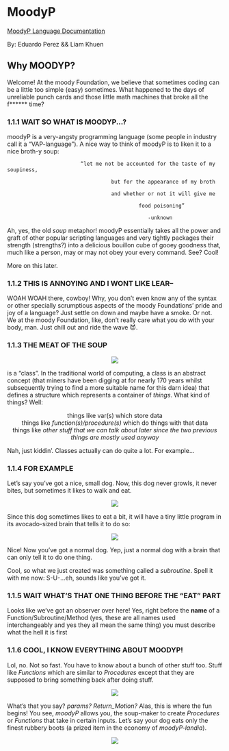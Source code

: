 # MoodyP
[MoodyP Language Documentation](https://github.com/LiamKhuen/MoodyP/files/9769739/MoodyP-Doc.pdf)

By: Eduardo Perez && Liam Khuen


## Why MOODYP?

Welcome! At the moody Foundation, we believe that sometimes coding can be a little too simple (easy)
sometimes. What happened to the days of unreliable punch cards and those little math machines that broke all the
f****** time?


### 1.1.1 WAIT SO WHAT IS MOODYP...?

moodyP is a very-angsty programming language (some people in industry call it a “VAP-language”). A nice way to
think of moodyP is to liken it to a nice broth-y soup:

                            “let me not be accounted for the taste of my soupiness,
                            
                                      but for the appearance of my broth
                                      
                                      and whether or not it will give me
                                      
                                               food poisoning”
                                               
                                                  -unknown
                                                  
Ah, yes, the old *soup* metaphor! moodyP essentially takes all the power and graft of other popular scripting
languages and very tightly packages their strength (strengths?) into a delicious bouillon cube of gooey goodness
that, much like a person, may or may not obey your every command. See? Cool!

More on this later.


### 1.1.2 THIS IS ANNOYING AND I WONT LIKE LEAR–

WOAH WOAH there, cowboy! Why, you don’t even know any of the syntax or other specially scrumptious aspects
of the moody Foundations’ pride and joy of a language? Just settle on down and maybe have a smoke. Or not.
We at the moody Foundation, like, don’t really care what you do with your body, man. Just chill out and ride the
wave 😈.


### 1.1.3 THE MEAT OF THE SOUP

<p align='center'>
  <img src='https://user-images.githubusercontent.com/19754429/195481410-f08e6922-3a81-464d-9b55-2a5a6a014221.png' />
</p>

is a “class”. In the traditional world of computing, a class is an abstract concept (that miners have been digging at for nearly 170 years whilst subsequently trying to find a more suitable name for this darn idea) that defines a structure which represents a container of *things*. What kind of things? Well:
<p align='center'>
  things like var(s) which store data<br>
  things like <i>function(s)/procedure(s)</i> which do things with that data<br>
  things like <i>other stuff that we can talk about later since the two previous things are mostly used anyway</i>
</p>

Nah, just kiddin’. Classes actually can do quite a lot. For example…


### 1.1.4 FOR EXAMPLE

Let’s say you’ve got a nice, small dog. Now, this dog never growls, it never bites, but sometimes it likes to walk and eat. 

<p align='center'>
  <img src='https://user-images.githubusercontent.com/19754429/195483064-2875edd9-2490-4a3e-8c73-ebeb8f247daf.png' />
</p>

Since this dog sometimes likes to eat a bit, it will have a tiny little program in its avocado-sized brain that tells it to do so:

<p align='center'>
  <img src='https://user-images.githubusercontent.com/19754429/195483183-e1411844-9249-421e-8a77-d168ae0767b9.png' />
</p>

Nice! Now you’ve got a normal dog. Yep, just a normal dog with a brain that can only tell it to do one thing.

Cool, so what we just created was something called a *subroutine*. Spell it with me now: S-U-…eh, sounds like you’ve got it.


### 1.1.5 WAIT WHAT’S THAT ONE THING BEFORE THE “EAT” PART

Looks like we’ve got an observer over here! Yes, right before the **name** of a Function/Subroutine/Method (yes, these are all names used interchangeably and yes they all mean the same thing) you must describe what the hell it is first


### 1.1.6 COOL, I KNOW EVERYTHING ABOUT MOODYP!

Lol, no. Not so fast. You have to know about a bunch of other stuff too. Stuff like *Functions* which are similar to *Procedures* except that they are supposed to bring something back after doing stuff. 


<p align='center'>
  <img src='https://user-images.githubusercontent.com/19754429/195485477-cd56f6f8-70d8-4339-8b48-a636d941bc0d.png' />
</p>

What’s that you say? *params? Return_Motion?* Alas, this is where the fun begins! You see, *moodyP* allows you, the soup-maker to create *Procedures* or *Functions* that take in certain inputs. Let’s say your dog eats only the finest rubbery boots (a prized item in the economy of *moodyP-landia*). 

<p align='center'>
  <img src='https://user-images.githubusercontent.com/19754429/195488689-8cf881b1-d537-4acb-b874-9ecc713b01bd.png' />
</p>





